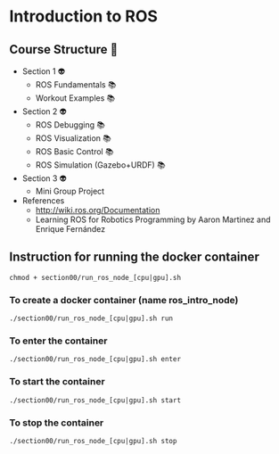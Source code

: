 # Introduction to ROS
## Course Structure :space_invader:
    
- Section 1 :alien:	
    - ROS Fundamentals :books:	
    - Workout Examples :books:	
- Section 2 :alien:	
    - ROS Debugging :books:	
    - ROS Visualization :books:	
    - ROS Basic Control :books:	
    - ROS Simulation (Gazebo+URDF) :books:	
- Section 3 :alien:	
    - Mini Group Project 
- References
    - http://wiki.ros.org/Documentation
    - Learning ROS for Robotics Programming by Aaron Martinez and Enrique Fernández

## Instruction for running the docker container  

    chmod + section00/run_ros_node_[cpu|gpu].sh

### To create a docker container (name ros_intro_node)
    ./section00/run_ros_node_[cpu|gpu].sh run 
### To enter the container 
    ./section00/run_ros_node_[cpu|gpu].sh enter 
### To start the container 
    ./section00/run_ros_node_[cpu|gpu].sh start 
### To stop the container 
    ./section00/run_ros_node_[cpu|gpu].sh stop
